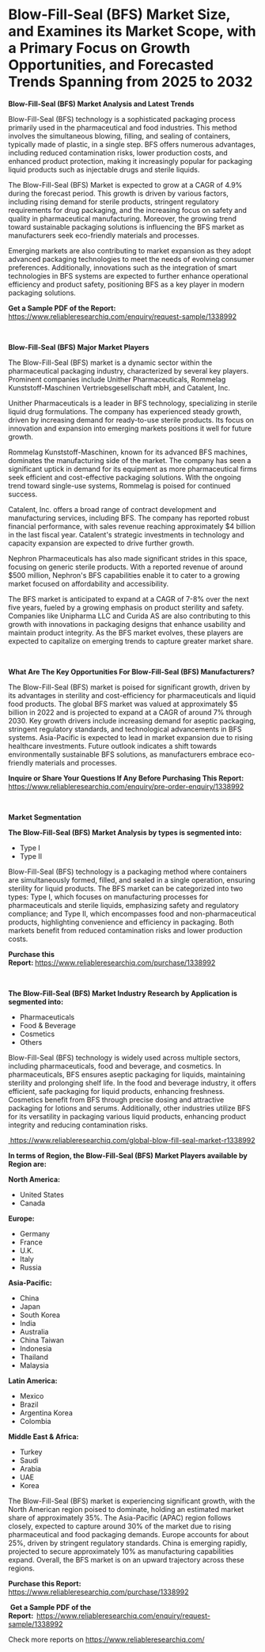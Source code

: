 <p><h1>Blow-Fill-Seal (BFS) Market Size, and Examines its Market Scope, with a Primary Focus on Growth Opportunities, and Forecasted Trends Spanning from 2025 to 2032</h1></p><p><strong>Blow-Fill-Seal (BFS) Market Analysis and Latest Trends</strong></p>
<p><p>Blow-Fill-Seal (BFS) technology is a sophisticated packaging process primarily used in the pharmaceutical and food industries. This method involves the simultaneous blowing, filling, and sealing of containers, typically made of plastic, in a single step. BFS offers numerous advantages, including reduced contamination risks, lower production costs, and enhanced product protection, making it increasingly popular for packaging liquid products such as injectable drugs and sterile liquids.</p><p>The Blow-Fill-Seal (BFS) Market is expected to grow at a CAGR of 4.9% during the forecast period. This growth is driven by various factors, including rising demand for sterile products, stringent regulatory requirements for drug packaging, and the increasing focus on safety and quality in pharmaceutical manufacturing. Moreover, the growing trend toward sustainable packaging solutions is influencing the BFS market as manufacturers seek eco-friendly materials and processes. </p><p>Emerging markets are also contributing to market expansion as they adopt advanced packaging technologies to meet the needs of evolving consumer preferences. Additionally, innovations such as the integration of smart technologies in BFS systems are expected to further enhance operational efficiency and product safety, positioning BFS as a key player in modern packaging solutions.</p></p>
<p><strong>Get a Sample PDF of the Report:&nbsp;</strong> <a href="https://www.reliableresearchiq.com/enquiry/request-sample/1338992?utm_campaign=3202&utm_medium=2&utm_source=Github&utm_content=ia&utm_term=27032025&utm_id=blow-fill-seal-bfs">https://www.reliableresearchiq.com/enquiry/request-sample/1338992</a></p>
<p>&nbsp;</p>
<p><strong>Blow-Fill-Seal (BFS) Major Market Players</strong></p>
<p><p>The Blow-Fill-Seal (BFS) market is a dynamic sector within the pharmaceutical packaging industry, characterized by several key players. Prominent companies include Unither Pharmaceuticals, Rommelag Kunststoff-Maschinen Vertriebsgesellschaft mbH, and Catalent, Inc.</p><p>Unither Pharmaceuticals is a leader in BFS technology, specializing in sterile liquid drug formulations. The company has experienced steady growth, driven by increasing demand for ready-to-use sterile products. Its focus on innovation and expansion into emerging markets positions it well for future growth.</p><p>Rommelag Kunststoff-Maschinen, known for its advanced BFS machines, dominates the manufacturing side of the market. The company has seen a significant uptick in demand for its equipment as more pharmaceutical firms seek efficient and cost-effective packaging solutions. With the ongoing trend toward single-use systems, Rommelag is poised for continued success.</p><p>Catalent, Inc. offers a broad range of contract development and manufacturing services, including BFS. The company has reported robust financial performance, with sales revenue reaching approximately $4 billion in the last fiscal year. Catalent's strategic investments in technology and capacity expansion are expected to drive further growth.</p><p>Nephron Pharmaceuticals has also made significant strides in this space, focusing on generic sterile products. With a reported revenue of around $500 million, Nephron's BFS capabilities enable it to cater to a growing market focused on affordability and accessibility.</p><p>The BFS market is anticipated to expand at a CAGR of 7-8% over the next five years, fueled by a growing emphasis on product sterility and safety. Companies like Unipharma LLC and Curida AS are also contributing to this growth with innovations in packaging designs that enhance usability and maintain product integrity. As the BFS market evolves, these players are expected to capitalize on emerging trends to capture greater market share.</p></p>
<p>&nbsp;</p>
<p><strong>What Are The Key Opportunities For Blow-Fill-Seal (BFS) Manufacturers?</strong></p>
<p><p>The Blow-Fill-Seal (BFS) market is poised for significant growth, driven by its advantages in sterility and cost-efficiency for pharmaceuticals and liquid food products. The global BFS market was valued at approximately $5 billion in 2022 and is projected to expand at a CAGR of around 7% through 2030. Key growth drivers include increasing demand for aseptic packaging, stringent regulatory standards, and technological advancements in BFS systems. Asia-Pacific is expected to lead in market expansion due to rising healthcare investments. Future outlook indicates a shift towards environmentally sustainable BFS solutions, as manufacturers embrace eco-friendly materials and processes.</p></p>
<p><strong>Inquire or Share Your Questions If Any Before Purchasing This Report:</strong> <a href="https://www.reliableresearchiq.com/enquiry/pre-order-enquiry/1338992?utm_campaign=3202&utm_medium=2&utm_source=Github&utm_content=ia&utm_term=27032025&utm_id=blow-fill-seal-bfs">https://www.reliableresearchiq.com/enquiry/pre-order-enquiry/1338992</a></p>
<p>&nbsp;</p>
<p><strong>Market Segmentation</strong></p>
<p><strong>The Blow-Fill-Seal (BFS) Market Analysis by types is segmented into:</strong></p>
<p><ul><li>Type I</li><li>Type II</li></ul></p>
<p><p>Blow-Fill-Seal (BFS) technology is a packaging method where containers are simultaneously formed, filled, and sealed in a single operation, ensuring sterility for liquid products. The BFS market can be categorized into two types: Type I, which focuses on manufacturing processes for pharmaceuticals and sterile liquids, emphasizing safety and regulatory compliance; and Type II, which encompasses food and non-pharmaceutical products, highlighting convenience and efficiency in packaging. Both markets benefit from reduced contamination risks and lower production costs.</p></p>
<p><strong>Purchase this Report:&nbsp;</strong><a href="https://www.reliableresearchiq.com/purchase/1338992?utm_campaign=3202&utm_medium=2&utm_source=Github&utm_content=ia&utm_term=27032025&utm_id=blow-fill-seal-bfs">https://www.reliableresearchiq.com/purchase/1338992</a></p>
<p>&nbsp;</p>
<p><strong>The Blow-Fill-Seal (BFS) Market Industry Research by Application is segmented into:</strong></p>
<p><ul><li>Pharmaceuticals</li><li>Food & Beverage</li><li>Cosmetics</li><li>Others</li></ul></p>
<p><p>Blow-Fill-Seal (BFS) technology is widely used across multiple sectors, including pharmaceuticals, food and beverage, and cosmetics. In pharmaceuticals, BFS ensures aseptic packaging for liquids, maintaining sterility and prolonging shelf life. In the food and beverage industry, it offers efficient, safe packaging for liquid products, enhancing freshness. Cosmetics benefit from BFS through precise dosing and attractive packaging for lotions and serums. Additionally, other industries utilize BFS for its versatility in packaging various liquid products, enhancing product integrity and reducing contamination risks.</p></p>
<p><a href="https://www.reliableresearchiq.com/global-blow-fill-seal-market-r1338992?utm_campaign=3202&utm_medium=2&utm_source=Github&utm_content=ia&utm_term=27032025&utm_id=blow-fill-seal-bfs">&nbsp;https://www.reliableresearchiq.com/global-blow-fill-seal-market-r1338992</a></p>
<p><strong>In terms of Region, the Blow-Fill-Seal (BFS) Market Players available by Region are:</strong></p>
<p>
    <p> <strong> North America: </strong>
        <ul>
            <li>United States</li>
            <li>Canada</li>
        </ul>
        </p> 
    <p> <strong> Europe: </strong>
        <ul>
            <li>Germany</li>
            <li>France</li>
            <li>U.K.</li>
            <li>Italy</li>
            <li>Russia</li>
        </ul>
        </p> 
    <p> <strong> Asia-Pacific: </strong>
        <ul>
            <li>China</li>
            <li>Japan</li>
            <li>South Korea</li>
            <li>India</li>
            <li>Australia</li>
            <li>China Taiwan</li>
            <li>Indonesia</li>
            <li>Thailand</li>
            <li>Malaysia</li>
        </ul>
        </p> 
    <p> <strong> Latin America: </strong>
        <ul>
            <li>Mexico</li>
            <li>Brazil</li>
            <li>Argentina Korea</li>
            <li>Colombia</li>
        </ul>
        </p> 
    <p> <strong> Middle East & Africa: </strong>
        <ul>
            <li>Turkey</li>
            <li>Saudi</li>
            <li>Arabia</li>
            <li>UAE</li>
            <li>Korea</li>
        </ul>
    </p>
    </p>
<p><p>The Blow-Fill-Seal (BFS) market is experiencing significant growth, with the North American region poised to dominate, holding an estimated market share of approximately 35%. The Asia-Pacific (APAC) region follows closely, expected to capture around 30% of the market due to rising pharmaceutical and food packaging demands. Europe accounts for about 25%, driven by stringent regulatory standards. China is emerging rapidly, projected to secure approximately 10% as manufacturing capabilities expand. Overall, the BFS market is on an upward trajectory across these regions.</p></p>
<p><strong>Purchase this Report: </strong><a href="https://www.reliableresearchiq.com/purchase/1338992?utm_campaign=3202&utm_medium=2&utm_source=Github&utm_content=ia&utm_term=27032025&utm_id=blow-fill-seal-bfs">https://www.reliableresearchiq.com/purchase/1338992</a></p>
<p>&nbsp;<strong>Get a Sample PDF of the Report:&nbsp;&nbsp;</strong><a href="https://www.reliableresearchiq.com/enquiry/request-sample/1338992?utm_campaign=3202&utm_medium=2&utm_source=Github&utm_content=ia&utm_term=27032025&utm_id=blow-fill-seal-bfs">https://www.reliableresearchiq.com/enquiry/request-sample/1338992</a></p>
<p><strong></strong></p>
<p>Check more reports on <a href="https://www.reliableresearchiq.com/?utm_campaign=3202&utm_medium=2&utm_source=Github&utm_content=ia&utm_term=27032025&utm_id=blow-fill-seal-bfs">https://www.reliableresearchiq.com/</a></p>